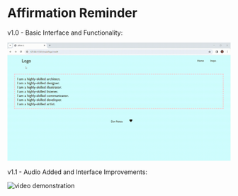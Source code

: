﻿# Affirmation Reminder

v1.0 - Basic Interface and Functionality:

![video demonstration](https://github.com/valenciawhite/affirmation-page/blob/main/portfolio-assets/photographs/site-version-0.gif)



v1.1 - Audio Added and Interface Improvements:

![video demonstration]()
